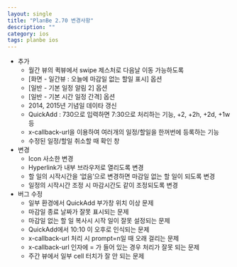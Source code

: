 ```yaml
---
layout: single
title: "PlanBe 2.70 변경사항"
description: ""
category: ios
tags: planbe ios
---
```


- 추가 
	- 월간 뷰의 퀵뷰에서 swipe 제스처로 다음날 이동 가능하도록
	- [화면 - 일간뷰 : 오늘에 마감일 없는 할일 표시] 옵션
	- [일반 - 기본 일정 알림 2] 옵션
	- [일반 - 기본 시간 일정 간격] 옵션
	- 2014, 2015년 기념일 데이타 갱신
	- QuickAdd : 730으로 입력하면 7:30으로 처리하는 기능, +2, +2h, +2d, +1w 등 
	- x-callback-url을 이용하여 여러개의 일정/할일을 한꺼번에 등록하는 기능 
	- 수정된 일정/할일 취소할 때 확인 창
- 변경 
	- Icon 사소한 변경 
	- Hyperlink가 내부 브라우저로 열리도록 변경 
	- 할 일의 시작시간을 ‘없음’으로 변경하면 마감일 없는 할 일이 되도록 변경
	- 일정의 시작시간 조정 시 마감시간도 같이 조정되도록 변경
- 버그 수정 
	- 일부 환경에서 QuickAdd 부가창 위치 이상 문제
	- 마감일 종료 날짜가 잘못 표시되는 문제
	- 마감일 없는 할 일 복사시 시작 일이 잘못 설정되는 문제 
	- QuickAdd에서 10:10 이 오후로 인식되는 문제
	- x-callback-url 처리 시 prompt=n일 때 오래 걸리는 문제
	- x-callback-url  인자에 = 가 들어 있는 경우 처리가 잘못 되는 문제 
	- 주간 뷰에서 일부 cell 터치가 잘 안 되는 문제
	
